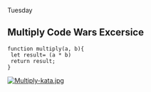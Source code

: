 Tuesday

Multiply Code Wars Excersice
---

```assembly
function multiply(a, b){
 let result= (a * b)
 return result;
}
```

[![Multiply-kata.jpg](https://i.postimg.cc/tCwxFKL9/Multiply-kata.jpg)](https://postimg.cc/YhN0HsrP)
